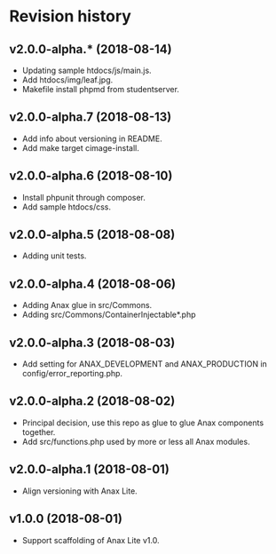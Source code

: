 Revision history
=================================



v2.0.0-alpha.* (2018-08-14)
---------------------------------

* Updating sample htdocs/js/main.js.
* Add htdocs/img/leaf.jpg.
* Makefile install phpmd from studentserver.



v2.0.0-alpha.7 (2018-08-13)
---------------------------------

* Add info about versioning in README.
* Add make target cimage-install.



v2.0.0-alpha.6 (2018-08-10)
---------------------------------

* Install phpunit through composer.
* Add sample htdocs/css.



v2.0.0-alpha.5 (2018-08-08)
---------------------------------

* Adding unit tests.



v2.0.0-alpha.4 (2018-08-06)
---------------------------------

* Adding Anax glue in src/Commons.
* Adding src/Commons/ContainerInjectable*.php



v2.0.0-alpha.3 (2018-08-03)
---------------------------------

* Add setting for ANAX_DEVELOPMENT and ANAX_PRODUCTION in config/error_reporting.php.



v2.0.0-alpha.2 (2018-08-02)
---------------------------------

* Principal decision, use this repo as glue to glue Anax components together.
* Add src/functions.php used by more or less all Anax modules.



v2.0.0-alpha.1 (2018-08-01)
---------------------------------

* Align versioning with Anax Lite.



v1.0.0 (2018-08-01)
---------------------------------

* Support scaffolding of Anax Lite v1.0.
